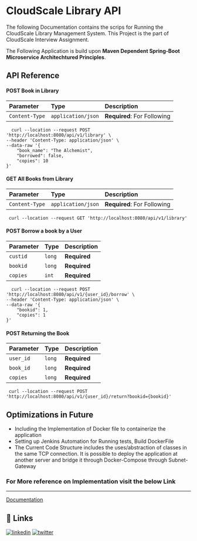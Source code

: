 
# CloudScale Library API

The following Documentation contains the scrips for Running the CloudScale Library Management System. This Project is the part of CloudScale Interview Assignment.

The Following Application is build upon **Maven Dependent Spring-Boot Microservice Architechtured Principles**.




## API Reference

#### POST Book in Library

| Parameter | Type     | Description                |
| :-------- | :------- | :------------------------- |
| `Content-Type` | `application/json` | **Required**: For Following |


```http
  curl --location --request POST 'http://localhost:8080/api/v1/library' \
--header 'Content-Type: application/json' \
--data-raw '{
    "book_name": "The Alchemist",
    "borrowed": false,
    "copies": 10
}'
```

#### GET All Books from Library

| Parameter | Type     | Description                |
| :-------- | :------- | :------------------------- |
| `Content-Type` | `application/json` | **Required**: For Following |

```http
 curl --location --request GET 'http://localhost:8080/api/v1/library'
```



#### POST Borrow a book by a User
| Parameter | Type     | Description                |
| :-------- | :------- | :------------------------- |
| `custid` | `long` | **Required** |
| `bookid` | `long` | **Required** |
| `copies` | `int` | **Required** |


```http
  curl --location --request POST 'http://localhost:8080/api/v1/{user_id}/borrow' \
--header 'Content-Type: application/json' \
--data-raw '{
    "bookid": 1,
    "copies": 1
}'
```

#### POST Returning the Book
| Parameter | Type     | Description                |
| :-------- | :------- | :------------------------- |
| `user_id` | `long` | **Required** |
| `book_id` | `long` | **Required** |
| `copies` | `long` | **Required** |



```http
 curl --location --request POST 'http://localhost:8080/api/v1/{user_id}/return?bookid={bookid}'

```

## Optimizations in Future
- Including the Implementation of Docker file to containerize the application
- Setting up Jenkins Automation for Running tests, Build DockerFile
- The Current Code Structure includes the uses/abstraction of classes in the same TCP connection. It is possible to deploy the application at another server and bridge it through Docker-Compose through Subnet-Gateway

### For More reference on Implementation visit the below Link
---

[Documentation](https://docs.google.com/document/d/16fLI9HOpq6BfB_MOnTZmmdWb5PVRMUsixkAdtloSt6E/edit?usp=sharing)

## 🔗 Links

[![linkedin](https://img.shields.io/badge/linkedin-0A66C2?style=for-the-badge&logo=linkedin&logoColor=white)](https://www.linkedin.com/in/priyank-vaidya/)
[![twitter](https://img.shields.io/badge/twitter-1DA1F2?style=for-the-badge&logo=twitter&logoColor=white)](https://twitter.com/priyank_vaidya)

